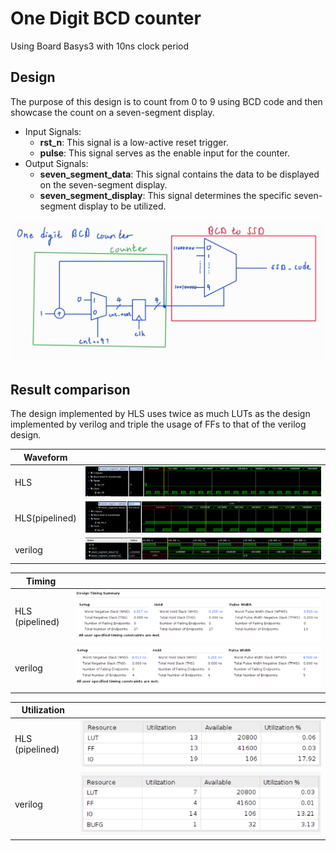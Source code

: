 # One Digit BCD counter

Using Board Basys3 with 10ns clock period

## Design

The purpose of this design is to count from 0 to 9 using BCD code and then showcase the count on a seven-segment display.

* Input Signals:
  * **rst_n**: This signal is a low-active reset trigger.
  * **pulse**: This signal serves as the enable input for the counter.
* Output Signals:
  * **seven_segment_data**: This signal contains the data to be displayed on the seven-segment display.
  * **seven_segment_display**: This signal determines the specific seven-segment display to be utilized.

![Alt text](image-5.png)

## Result comparison

The design implemented by HLS uses twice as much LUTs as the design implemented by verilog and triple the usage of FFs to that of the verilog design.

|Waveform  |        |
|--------|--------|
|HLS     |![Alt text](image-4.png)|
|HLS(pipelined) |![Alt text](image-3.png)|
|verilog | ![Alt text](image-2.png)|

|Timing|        |
|--------|--------|
|HLS (pipelined)    |![Alt text](image-6.png)|
|verilog |![Alt text](image-7.png)|

|Utilization|                        |
|--         |--                      |
|HLS (pipelined)| ![Alt text](image-1.png)|
|verilog    |![Alt text](image.png)|